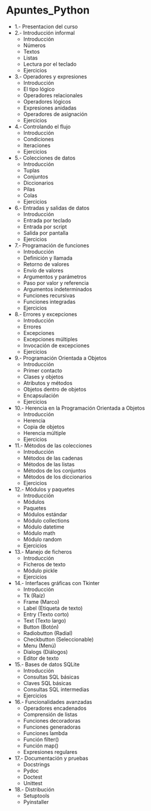 # Apuntes_Python

-   1.- Presentacion del curso
-   2.- Introducción informal
    -   Introducción
    -   Números
    -   Textos
    -   Listas
    -   Lectura por el teclado
    -   Ejercicios
-   3.- Operadores y expresiones
    -   Introducción
    -   El tipo lógico
    -   Operadores relacionales
    -   Operadores lógicos
    -   Expresiones anidadas
    -   Operadores de asignación
    -   Ejercicios
-   4.- Controlando el flujo
    -   Introducción
    -   Condiciones
    -   Iteraciones
    -   Ejercicios
-   5.- Colecciones de datos
    -   Introducción
    -   Tuplas
    -   Conjuntos
    -   Diccionarios
    -   Pilas
    -   Colas
    -   Ejercicios
-   6.- Entradas y salidas de datos
    -   Introducción
    -   Entrada por teclado
    -   Entrada por script
    -   Salida por pantalla
    -   Ejercicios
-   7.- Programación de funciones
    -   Introducción
    -   Definición y llamada
    -   Retorno de valores
    -   Envío de valores
    -   Argumentos y parámetros
    -   Paso por valor y referencia
    -   Argumentos indeterminados
    -   Funciones recursivas
    -   Funciones integradas
    -   Ejercicios
-   8.- Errores y excepciones
    -   Introducción
    -   Errores
    -   Excepciones
    -   Excepciones múltiples
    -   Invocación de excepciones
    -   Ejercicios
-   9.- Programación Orientada a Objetos
    -   Introducción
    -   Primer contacto
    -   Clases y objetos
    -   Atributos y métodos
    -   Objetos dentro de objetos
    -   Encapsulación
    -   Ejercicios
-   10.- Herencia en la Programación Orientada a Objetos
    -   Introducción
    -   Herencia
    -   Copia de objetos
    -   Herencia múltiple
    -   Ejercicios
-   11.- Métodos de las colecciones
    -   Introducción
    -   Métodos de las cadenas
    -   Métodos de las listas
    -   Métodos de los conjuntos
    -   Métodos de los diccionarios
    -   Ejercicios
-   12.- Módulos y paquetes
    -   Introducción
    -   Módulos
    -   Paquetes
    -   Módulos estándar
    -   Módulo collections
    -   Módulo datetime
    -   Módulo math
    -   Módulo random
    -   Ejercicios
-   13.- Manejo de ficheros
    -   Introducción
    -   Ficheros de texto
    -   Módulo pickle
    -   Ejercicios
-   14.- Interfaces gráficas con Tkinter
    -   Introducción
    -   Tk (Raíz)
    -   Frame (Marco)
    -   Label (Etiqueta de texto)
    -   Entry (Texto corto)
    -   Text (Texto largo)
    -   Button (Botón)
    -   Radiobutton (Radial)
    -   Checkbutton (Seleccionable)
    -   Menu (Menú)
    -   Dialogs (Diálogos)
    -   Editor de texto
-   15.- Bases de datos SQLite
    -   Introducción
    -   Consultas SQL básicas
    -   Claves SQL básicas
    -   Consultas SQL intermedias
    -   Ejercicios
-   16.- Funcionalidades avanzadas
    -   Operadores encadenados
    -   Comprensión de listas
    -   Funciones decoradoras
    -   Funciones generadoras
    -   Funciones lambda
    -   Función filter()
    -   Función map()
    -   Expresiones regulares
-   17.- Documentación y pruebas
    -   Docstrings
    -   Pydoc
    -   Doctest
    -   Unittest
-   18.- Distribución
    -   Setuptools
    -   Pyinstaller

